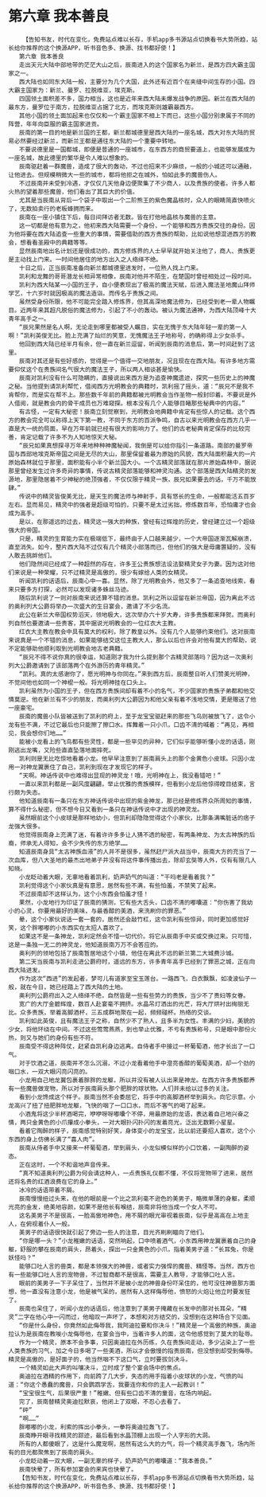 # 第六章 我本善良
        【告知书友，时代在变化，免费站点难以长存，手机app多书源站点切换看书大势所趋，站长给你推荐的这个换源APP，听书音色多、换源、找书都好使！】
       第六章 我本善良
       走出天元大陆中部地带的茫茫大山之后，辰南进入的这个国家名为新兰，是西方四大霸主国家之一。
       西大陆也如同东大陆一般，主要分为几个大国，此外还有近百个在夹缝中间生存的小国。四大霸主国家为：新兰、曼罗、拉脱维亚，埃克斯。
       四国领土面积差不多，国力相当，这也是近年来西大陆未爆发战争的原因。新兰在西大陆的最东方，曼罗位于南方，拉脱维亚占据了北方，而埃克斯则雄霸最西方。
       其他小国的领土面加起来也仅仅和一个霸主国家不相上下而已，这些小国分别隶属于不同的阵营，年年向臣服的霸主国家进贡。
       辰南的第一目的地是新兰国的王都，新兰都城德里是西大陆的一座名城，西大对东大陆的贸易必然要经过新兰，而新兰王都是通往东大陆的一个重要中转地。
       不要说德里是一国都城，即便是普通的一座城市，在东西方的商贸要道上，也能够发展成为一座名城，故此德里的繁华是令人难以想象的。
       辰南驱赶着一群魔兽，造成了很大的轰动，不过也招来不少麻烦，一般的小城还可以通融，让他进去。但规模稍微大一些的城市，都将他拒之在城外，怕如此多的魔兽伤人。
       不过辰南并未受到冷遇，才仅仅几天他身边便聚集了不少商人，以及贵族的使者。许多人都火热的望着那些魔兽，他们看出了其巨大的价值。
       尤其是当辰南从背后一个袋子中取出一个二阶熊王的紫色魔晶核时，众人的眼睛简直快喷火了，无数拍卖行的老板蜂拥而来。
       辰南在一座小镇住下后，每日间拜访者无数。皆在打他地晶核与魔兽的主意。
       这一切都是他有意为之，他初来西大陆需要一个身份，一个能够和西方贵族交往的身份。因为他将要在西大陆追查一些重大的事情，需要借助的西方贵族的帮助，比如说他想混进西方的教会，想看看圣殿中的典籍等等。
       显然辰南地出名计划还是很成功的，西方修炼界的人士早早就开始关注他了，商人、贵族更是主动找上门来。一时间他居住的地方出入之人络绎不绝。
       十日之后，正当辰南准备向新兰都城德里进发时，一位熟人找上门来。
       凯利和龙舞的哥哥潜龙长相异常相像，辰南对他并不陌生，在楚国时曾经相处过一段时间。
       凯利为西大陆某一小国的王子，自小便表现出了极高的魔法天赋，后进入魔法圣地魔山拜师学艺，十六岁时就因极高的魔法造诣。而传名于贵族之间。
       虽然受身份所限，他不可能完全踏入修炼界，但其高深地魔法修为，已经受到老一辈人物瞩目。近两年来其超凡脱俗的魔法修为，引起了不小的轰动。被认为魔法通神，为西大陆顶峰十大青年高手之一。
       “辰兄果然是名人啊，无论走到哪里都被受人瞩目，实在无愧于东大陆年轻一辈的第一人啊！”凯利英俊无比。脸上充满了灿烂的笑意，无愧魔法王子地称号，的确称得上少女杀手。
       他回到西大陆已经半月有余，但一直在新兰逗留，听闻到辰南的消息后，第一时间赶到了这里。
       辰南对其还是有些好感的，觉得是一个值得一交地朋友，况且现在在西大陆。有许多地方需要仰仗这个在贵族间名气很大的魔法王子，所以两人相谈甚是愉快。
       辰南对凯利没有什么可隐瞒的，直接说出来西方是为追查神魔遗迹，探究一些历史上的神魔之秘。当他提到请凯利帮忙，借阅西方光明教会的典籍时，凯利摇了摇头，道：“辰兄不是我不肯帮你，而是实在帮不上。那些数千年前的典籍都被光明教会当作圣物一般封印着。不要说是外人借阅，就是教会内的骨干成员也万难窥探。根本没有几个人能够目睹那些秘典中的内容。”
       有古怪，一定有大秘密！辰南立刻觉察到，光明教会地典籍中肯定有些惊人的记载。这个西方的教会完全可以称得上天下第一教，不同于东方的百派争鸣，自古以来光明教会在西方几乎一直是大一统的局面，早在万年前就已经有很大的影响力了。他们的古老秘典肯定保存的比较完善，肯定记载了许多不为人知地惊天大秘。
       “辰兄如果真想探寻万年来地种种神魔秘闻，我倒是可以给你指引一条道路。南部的曼罗帝国与西部地埃克斯帝国之间是无尽的大山，那里保留着最为原始的风貌，西大陆面积最大的一片原始森林就位于那里，面积能有小半个新兰国大小。一个古精灵部落就在那片原始森林中，据说那里曾经发生过许多奇异的事情，传说古精灵部落能够和神灵沟通。这个部落是西大陆精灵的发源地，那里隐居着不少神秘的绝顶强者，不仅仅限于精灵一族，辰兄如果要去的话，千万不能放肆。”
       传说中的精灵皆俊美无比，是天生的魔法师与神射手，具有悠长的生命，一般都能活五百岁左右。显而易见，精灵中的强者是超级可怕的，只要不是太过劣拙，修炼数百年，恐怕庸才也会成为高手。
       是以，在那遥远的过去，精灵这一强大的种族，曾经有过辉煌的历史，曾经建立过一个超级强大的帝国。
       只是，精灵的生育能力实在极端低下，最终由于人口越来越少，一个大帝国逐渐瓦解崩溃，直至消失。如今，整片西大陆不过仅有几个精灵小部落而已，但他们的强大是毋庸置疑的，没有人敢去挑衅他们。
       他们隐然间已经成了一种超然的存在，许多王公贵族想法设法娶精灵女子为妻。因为这对他们来说是一种荣耀，只不过精灵是高傲的，很少有嫁给人类的女精灵。
       听闻凯利的话语后，辰南心中一喜。显然，除了光明教会外，他又多了一条追查地线索，看来只要多方打探，必然可以发现诸多蛛丝马迹。
       随后凯利说了一则对辰南来说还算不错的消息。凯利之所以逗留在新兰帝国，因为离此不远的奥利列大公爵将举办一次盛大的生日宴会，邀请了不少名流。
       此公在新兰大帝国权势滔天，领地极大，这次举办六十岁大寿，许多贵族都来拜贺。而奥利列自然也要邀请一些贵客，其中据说光明教会的一位红衣大主教。
       红衣大主教在教会中具有莫大的权利，除了教皇以外。没有几个人能够约束他们。这对辰南来说真是一个不错的消息，如果能够结交这位主教大人，那么以后也许会对他有莫大的帮助，说不定能够助他顺利取到光明教会地古老典籍。
       “辰兄不得不说你真的很幸运，知道刚才我为什么提到那个古精灵部落吗？因为这一次奥利列大公爵邀请到了该部落两个在外游历的青年精灵。”
       “凯利。真的太感谢你了，愿光明神与你同在。”来到西方后，辰南整日听人们赞美光明神，不觉间他也如同一个神棍一般。将光明神挂在口头上。
       凯利虽然为小国的王子，但在西方贵族间却有着不小的名气，不少国家的贵族子弟都和他交情莫逆。他在新兰有不少的朋友，而奥利列大公爵因为和他父亲有着不浅地交情，更是赠送了他一座豪宅。
       辰南的魔兽小队皆被送到了凯利的府上，至于龙宝宝驱赶来的那些飞鸟则被放飞了，这令小龙有些不满，不过它最后也只能擦了擦口水。挥舞着一只小爪，口齿不清的喊着：“再见，再相见，我会想你们地……”
       能被小龙看上的飞鸟都有些灵性，都是一些罕见的异种，它们似乎能够听懂小龙的话语，刚刚逃出龙嘴，又险些直直坠落地面摔死。
       凯利则是无比吃惊地看着小龙。他早早注意到了辰南肩头上的那个金黄色小皮球。只因小龙用一对神龙翼裹住了自己，凯利到现在才发现它的样子。
       “天啊。神话传说中也难得出显现的神灵龙！哦，光明神在上，我没看错吧！”
       一直以来凯利都是一副风度翩翩，举止优雅的贵族模样，但看到小龙后他惊得瞠目结束，言行颇为失态。
       他知道辰南有一条只在东方神话传说中出现的紫金神龙，那已经是修炼界众所周知的事情，算不得什么秘密，但不想今日又看到一条只在神话传说中才出现的神灵龙。
       虽然眼前这个小皮球是那样地幼小，但凯利却隐隐觉得这个小家伙，比那条满嘴脏话的痞子龙强大很多。
       他觉得辰南身上充满了迷，有着许许多多让人猜不透的秘密，有两条神龙、为太古神族的后裔，师承无人得知，会不少失传的东方绝学……
       知道辰南身具“太古神族血液”的人并不是很多，虽然赶尸派大战当中，辰南大方的充当了一次血库，但八大圣地的最杰出地弟子并没有将这件事传播出去，除却玄奘等人外，仅有有限几人知晓。
       小龙眨动着大眼，无辜地看着凯利，奶声奶气的叫道：“干吗老是看着我？”
       凯利觉得这个小家伙真是有意思，居然有些不满，有些怕羞，不禁笑了起来。
       不过辰南却不这样认为，这个小东西会怕羞才怪！
       果然，小龙地行为印证了辰南的猜测，它有些大舌头，口齿不清的嘟囔道：“你伤害了我幼小的心灵，你要用最好的美味，与最香醇的美酒，来洗刷你的罪恶。”
       晕，这个小家伙说话一套一套的，居然还会敲竹杠，这令凯利有些惊异，同时更加感觉好笑，这个胖嘟嘟的小东西实在太招人喜欢了。
       如果这不是一条神龙，凯利定然会不惜一切代价。将它从辰南手中买或交换过来。只可惜，这是一条独一无二的神灵龙，他知道辰南万万不会答应的。
       奥利列的领地包括了辰南暂居地这个小镇，他住在离此不远的新兰第二大城费沙城。
       第二天当辰南与凯利走进公爵府时，遥远的东方，许多青年高手已经到了罪恶之城，正在向西大陆进发。
       作为这次“西进”的发起者，梦可儿有道家至宝玉莲台。一路西飞，白衣飘飘，如凌波仙子一般，就在今日，她已经踏上了西大陆的土地。
       奥利列公爵府出入之人络绎不绝，自然皆是一些有些势力的贵族，当少不了贵妇等女眷。
       宽广的大厅金碧辉煌，数百人赴宴毫不拥挤。水晶吊灯洒出的光芒，将大厅烘衬出绚丽无比。众多贵族，举着高脚酒杯，三五成群地聚在一起，频频碰杯。热络的交谈。
       凯利如此英俊，且有魔法王子之称，自然少不了熟人，且多半为女性。丰满的少妇，美貌的少女，将他环绕在中间。不过这些莺莺燕燕，到也举止优雅，不亏有贵族称号，只是眼中那份火热，则又与她们的身份有些不符。
       辰南受不得这种阵仗，赶紧自凯利身边逃离。自侍者手中接过一杯葡萄酒，他才长出了一口气。
       对于饮酒之道，辰南并不怎么沉溺，不过小龙看着他手中澄亮香醇的葡萄美酒，却一个劲的咽口水，一双大眼闪亮闪亮的。
       小龙用自己地龙翼包裹着胖胖的龙躯，所以并没有被人认出来是神龙。在西方许多贵族都养有一些魔兽做宠物，所以对于辰南肩头那个肥胖的球状物。人们并未给以过多的关注。
       看到小龙馋成这个样子。辰南当然不会委屈它，将手中的高脚酒杯举到肩头。向它示意。小龙高兴了扭了扭肥胖地龙躯，飞快的咽了一口口水，而后不客气的喝了起来。
       小酒鬼将这少半杯酒喝完，咿咿呀呀嘟囔个不停，用最原始的龙语，表达着自己地兴奋之情，两只金黄色的小爪攥成小拳头，一对大眼扑闪扑闪的发着亮光，泛出无数颗小星星。
       看着它陶醉的样子，辰南感觉特别好笑，身体变小的龙宝宝，比以前还要招人喜欢，这个小东西的身上仿佛长满了“喜人肉”。
       辰南从侍者手中又接来一杯葡萄酒，举到肩头，小龙似模似样的小口饮着，一副陶醉的姿态。
       正在这时，一个不和谐地声音传来。
       “真不知道奥利列公爵为何会请这种人，一点贵族礼仪都不懂，不仅将宠物带了进来，居然还将名贵的红酒浪费在它的身上。”
       冰冷的话语带着不屑。
       辰南慢慢扭过头来，在他的眼前是一个比之凯利毫不逊色的美男子，略微单薄的身躯，柔顺光亮的金发，绝美地容颜，如果不是他长有喉结，辰南非将他当成一个女人不可。
       这名美男子不是很高，一脸高傲地神色，用不屑的眼光审视着辰南，似乎是高高在上地主人，在俯视着仆人一般。
       美男子的话语很快就引起了旁边一些人的注意，目光齐刷刷瞄向了他们。
       “你是哪一头？”小龙稚嫩的话语，突然响起，口中喷着酒气，小东西用神龙翼裹着自己的身躯，舒服的攀在辰南的肩头，昂着头，探出一只金黄色的小爪，指着美男子道：“长耳兔，你是妖怪吗？”
       能够口吐人言的兽类，都是本领强大的神兽，或者实力强悍的魔兽、精怪等。当然，西方也有一些能够口吐人言的宠物兽，不过智商都不是很高，需要主人教导，才能够口吐人言。
       眼前的美男子一下子呆住了，当然并不是被小龙的神兽身份吓呆住的，他可没往神兽那方面想，他一直没有注意小龙，他是被气呆的，居然有人这样侮辱他，愤怒的火焰让他立时要发狂了。
       辰南也呆住了，听闻小龙的话语后，他注意到了美男子掩藏在长发中的那对长耳朵，“精灵”二字在他心中一闪而过，他暗叹一声坏了，本想和对方结交的，没想到在这种场合下见面。
       “你是什么身份，你竟然如此侮辱我，我阿迪拉要和你决斗！”精灵是一个高傲的种族，奥迪拉认为是辰南在教唆小龙侮辱他，在宴会当中，当着许多人的面，这令他感觉到了莫大的耻辱。
       作为一个精灵，原本不会多事，只因奥迪拉在外历练，久在贵族间走动，多少沾染上了一些人类贵族的习气，加之今日多喝了一些美酒，所以才会傲慢的指责辰南，但没想到却受到侮辱。精灵是高傲的，是好面子的，他当然咽不下这口气，立时要拔剑决斗。
       一个精灵如此大声的叫嚷决斗，立时成了整个宴会场中的焦点。
       奥迪拉在酒精的作用下，向前跨了几大步，失态的用手指着小皮球状的小龙，气愤的叫道：“你这个愚蠢的魔兽，只会鹦鹉学舌，我要连你和你的主人一起教训！”
       “宝宝很生气，后果很严重！”稚嫩、但有些口齿不清的童音，在场内响起。
       完了，辰南替精灵奥迪拉默哀，他闭上了双眼，不忍心去看了。
       “砰”
       “啊……”
       胖嘟嘟的小龙，利索的挥出小拳头，一拳将奥迪拉轰飞了。
       辰南睁开眼寻找精灵的踪迹，最后看到水晶顶棚上出现一个人字形的大洞。
       所有的人都傻眼了，这是什么魔宠啊，居然有这么大的力气，将一个精灵高手轰飞，场内所有的目光都聚焦到了辰南的肩头。
       小龙眨动着一双大眼，一副无辜的样子，奶声奶气的嘟囔道：“我本善良。”
       辰南快晕了，所有参加宴会的来宾也快晕了。
       【告知书友，时代在变化，免费站点难以长存，手机app多书源站点切换看书大势所趋，站长给你推荐的这个换源APP，听书音色多、换源、找书都好使！】